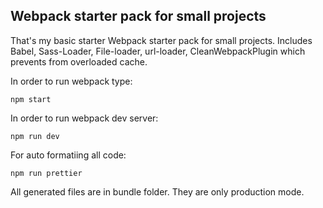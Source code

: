 ## Webpack starter pack for small projects

That's my basic starter Webpack starter pack for small projects. Includes Babel, Sass-Loader, File-loader, url-loader, CleanWebpackPlugin which prevents from overloaded cache. 

In order to run webpack type:

```
npm start 
```

In order to run webpack dev server: 
```
npm run dev
```

For auto formatiing all code:

```
npm run prettier
```

All generated files are in bundle folder. They are only production mode.

